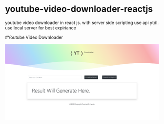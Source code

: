 # youtube-video-downloader-reactjs
youtube video downloader in react js. with server side scripting use api ytdl. use local server for best expiriance

#Youtube Video Downloader

![GitHub Logo](/youdownload.png)
